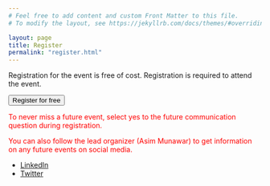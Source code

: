 ```yaml
---
# Feel free to add content and custom Front Matter to this file.
# To modify the layout, see https://jekyllrb.com/docs/themes/#overriding-theme-defaults

layout: page
title: Register
permalink: "register.html"
---
```


Registration for the event is free of cost. Registration is required to attend the event.

<button onclick="window.location.href = 'https://www.eventbrite.com/e/neuro-symbolic-ai-summer-school-2023-tickets-695433990787?aff=oddtdtcreator';">Register for free</button>

<span style="color:red">To never miss a future event, select yes to the future communication question during registration.</span>

<span style="color:red">You can also follow the lead organizer (Asim Munawar) to get information on any future events on social media.</span>
 - [LinkedIn](https://www.linkedin.com/in/asimmunawar/)
 - [Twitter](https://twitter.com/asimunawar)
